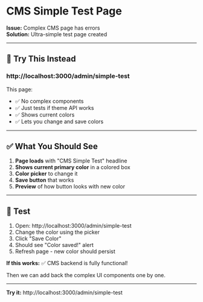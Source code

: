 # CMS Simple Test Page

**Issue:** Complex CMS page has errors  
**Solution:** Ultra-simple test page created

---

## 🚀 Try This Instead

### **http://localhost:3000/admin/simple-test**

This page:
- ✅ No complex components
- ✅ Just tests if theme API works
- ✅ Shows current colors
- ✅ Lets you change and save colors

---

## ✅ What You Should See

1. **Page loads** with "CMS Simple Test" headline
2. **Shows current primary color** in a colored box
3. **Color picker** to change it
4. **Save button** that works
5. **Preview** of how button looks with new color

---

## 🧪 Test

1. Open: http://localhost:3000/admin/simple-test
2. Change the color using the picker
3. Click "Save Color"
4. Should see "Color saved!" alert
5. Refresh page - new color should persist

**If this works:** ✅ CMS backend is fully functional!

Then we can add back the complex UI components one by one.

---

**Try it:** http://localhost:3000/admin/simple-test


